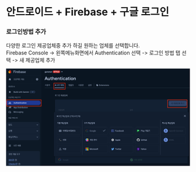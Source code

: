 # 안드로이드 + Firebase + 구글 로그인

### 로그인방법 추가

다양한 로그인 제공업체중 추가 하길 원하는 업체를 선택합니다. <br>
Firebase Console -> 왼쪽메뉴화면에서 Authentication 선택 -> 로그인 방법 탭 선택 -> 새 제공업체 추가

<img src="images/firebase_authentication.png" alt="로그인추가방법" width="800">